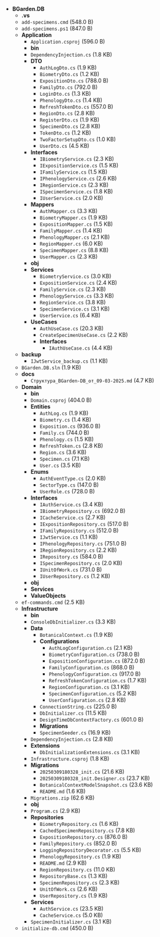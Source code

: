 - **BGarden.DB**
  - **.vs**
  - `add-specimens.cmd` (548.0 B)
  - `add-specimens.ps1` (847.0 B)
  - **Application**
    - `Application.csproj` (596.0 B)
    - **bin**
    - `DependencyInjection.cs` (1.8 KB)
    - **DTO**
      - `AuthLogDto.cs` (1.9 KB)
      - `BiometryDto.cs` (1.2 KB)
      - `ExpositionDto.cs` (788.0 B)
      - `FamilyDto.cs` (792.0 B)
      - `LoginDto.cs` (1.3 KB)
      - `PhenologyDto.cs` (1.4 KB)
      - `RefreshTokenDto.cs` (557.0 B)
      - `RegionDto.cs` (2.8 KB)
      - `RegisterDto.cs` (1.9 KB)
      - `SpecimenDto.cs` (2.8 KB)
      - `TokenDto.cs` (1.2 KB)
      - `TwoFactorSetupDto.cs` (1.0 KB)
      - `UserDto.cs` (4.5 KB)
    - **Interfaces**
      - `IBiometryService.cs` (2.3 KB)
      - `IExpositionService.cs` (1.5 KB)
      - `IFamilyService.cs` (1.5 KB)
      - `IPhenologyService.cs` (2.6 KB)
      - `IRegionService.cs` (2.3 KB)
      - `ISpecimenService.cs` (1.8 KB)
      - `IUserService.cs` (2.0 KB)
    - **Mappers**
      - `AuthMapper.cs` (3.3 KB)
      - `BiometryMapper.cs` (1.9 KB)
      - `ExpositionMapper.cs` (1.5 KB)
      - `FamilyMapper.cs` (1.4 KB)
      - `PhenologyMapper.cs` (2.1 KB)
      - `RegionMapper.cs` (6.0 KB)
      - `SpecimenMapper.cs` (8.8 KB)
      - `UserMapper.cs` (2.3 KB)
    - **obj**
    - **Services**
      - `BiometryService.cs` (3.0 KB)
      - `ExpositionService.cs` (2.4 KB)
      - `FamilyService.cs` (2.3 KB)
      - `PhenologyService.cs` (3.3 KB)
      - `RegionService.cs` (3.8 KB)
      - `SpecimenService.cs` (3.1 KB)
      - `UserService.cs` (6.4 KB)
    - **UseCases**
      - `AuthUseCase.cs` (20.3 KB)
      - `CreateSpecimenUseCase.cs` (2.2 KB)
      - **Interfaces**
        - `IAuthUseCase.cs` (4.4 KB)
  - **backup**
    - `IJwtService_backup.cs` (1.1 KB)
  - `BGarden.DB.sln` (1.9 KB)
  - **docs**
    - `Структура_BGarden-DB_от_09-03-2025.md` (4.7 KB)
  - **Domain**
    - **bin**
    - `Domain.csproj` (404.0 B)
    - **Entities**
      - `AuthLog.cs` (1.9 KB)
      - `Biometry.cs` (1.4 KB)
      - `Exposition.cs` (936.0 B)
      - `Family.cs` (744.0 B)
      - `Phenology.cs` (1.5 KB)
      - `RefreshToken.cs` (2.8 KB)
      - `Region.cs` (3.6 KB)
      - `Specimen.cs` (7.1 KB)
      - `User.cs` (3.5 KB)
    - **Enums**
      - `AuthEventType.cs` (2.0 KB)
      - `SectorType.cs` (147.0 B)
      - `UserRole.cs` (728.0 B)
    - **Interfaces**
      - `IAuthService.cs` (3.4 KB)
      - `IBiometryRepository.cs` (692.0 B)
      - `ICacheService.cs` (2.7 KB)
      - `IExpositionRepository.cs` (517.0 B)
      - `IFamilyRepository.cs` (512.0 B)
      - `IJwtService.cs` (1.1 KB)
      - `IPhenologyRepository.cs` (751.0 B)
      - `IRegionRepository.cs` (2.2 KB)
      - `IRepository.cs` (584.0 B)
      - `ISpecimenRepository.cs` (2.0 KB)
      - `IUnitOfWork.cs` (731.0 B)
      - `IUserRepository.cs` (1.2 KB)
    - **obj**
    - **Services**
    - **ValueObjects**
  - `ef-commands.cmd` (2.5 KB)
  - **Infrastructure**
    - **bin**
    - `ConsoleDbInitializer.cs` (3.3 KB)
    - **Data**
      - `BotanicalContext.cs` (1.9 KB)
      - **Configurations**
        - `AuthLogConfiguration.cs` (2.1 KB)
        - `BiometryConfiguration.cs` (738.0 B)
        - `ExpositionConfiguration.cs` (872.0 B)
        - `FamilyConfiguration.cs` (868.0 B)
        - `PhenologyConfiguration.cs` (917.0 B)
        - `RefreshTokenConfiguration.cs` (1.7 KB)
        - `RegionConfiguration.cs` (3.1 KB)
        - `SpecimenConfiguration.cs` (5.2 KB)
        - `UserConfiguration.cs` (2.8 KB)
      - `ConnectionString.cs` (225.0 B)
      - `DbInitializer.cs` (11.5 KB)
      - `DesignTimeDbContextFactory.cs` (601.0 B)
      - **Migrations**
      - `SpecimenSeeder.cs` (16.9 KB)
    - `DependencyInjection.cs` (2.8 KB)
    - **Extensions**
      - `DbInitializationExtensions.cs` (3.1 KB)
    - `Infrastructure.csproj` (1.8 KB)
    - **Migrations**
      - `20250309180328_init.cs` (21.6 KB)
      - `20250309180328_init.Designer.cs` (23.7 KB)
      - `BotanicalContextModelSnapshot.cs` (23.6 KB)
      - `README.md` (1.6 KB)
    - `Migrations.zip` (62.6 KB)
    - **obj**
    - `Program.cs` (2.9 KB)
    - **Repositories**
      - `BiometryRepository.cs` (1.6 KB)
      - `CachedSpecimenRepository.cs` (7.8 KB)
      - `ExpositionRepository.cs` (876.0 B)
      - `FamilyRepository.cs` (852.0 B)
      - `LoggingRepositoryDecorator.cs` (5.5 KB)
      - `PhenologyRepository.cs` (1.9 KB)
      - `README.md` (2.9 KB)
      - `RegionRepository.cs` (11.0 KB)
      - `RepositoryBase.cs` (1.3 KB)
      - `SpecimenRepository.cs` (2.3 KB)
      - `UnitOfWork.cs` (2.6 KB)
      - `UserRepository.cs` (1.9 KB)
    - **Services**
      - `AuthService.cs` (23.5 KB)
      - `CacheService.cs` (5.0 KB)
    - `SpecimenInitializer.cs` (3.1 KB)
  - `initialize-db.cmd` (450.0 B)
